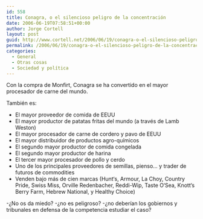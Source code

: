 ```yaml
---
id: 558
title: Conagra, o el silencioso peligro de la concentración
date: 2006-06-19T07:58:51+00:00
author: Jorge Cortell
layout: post
guid: http://www.cortell.net/2006/06/19/conagra-o-el-silencioso-peligro-de-la-concentracion/
permalink: /2006/06/19/conagra-o-el-silencioso-peligro-de-la-concentracion/
categories:
  - General
  - Otras cosas
  - Sociedad y polí­tica
---
```

Con la compra de Monfirt, Conagra se ha convertido en el mayor procesador de carne del mundo.
  
También es:

  * El mayor proveedor de comida de EEUU
  * El mayor productor de patatas fritas del mundo (a través de Lamb Weston)
  * El mayor procesador de carne de cordero y pavo de EEUU
  * El mayor distribuidor de productos agro-quí­micos
  * El segundo mayor productor de comida congelada
  * El segundo mayor productor de harina
  * El tercer mayor procesador de pollo y cerdo
  * Uno de los principales proveedores de semillas, pienso... y trader de futuros de commodities
  * Venden bajo más de cien marcas (Hunt‘s, Armour, La Choy, Country Pride, Swiss Miss, Orville Redenbacher, Reddi-Wip, Taste O‘Sea, Knott‘s Berry Farm, Hebrew National, y Healthy Choice)

-¿No os da miedo? -¿no es peligroso? -¿no deberí­an los gobiernos y tribunales en defensa de la competencia estudiar el caso?